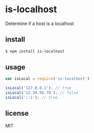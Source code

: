 is-localhost
============

Determine if a host is a localhost

## install

```sh
$ npm install is-localhost
```

## usage

```js
var isLocal = require('is-localhost')

isLocal('127.0.0.1'); // true
isLocal('12.34.56.78'); // false
isLocal('::1'); // true
```

## license

MIT
